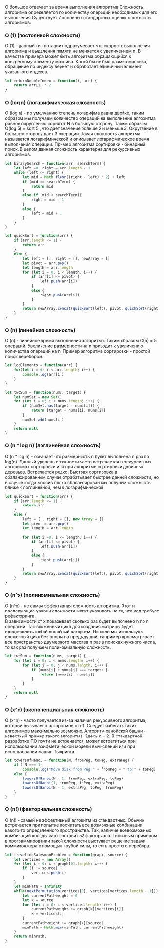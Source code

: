 О большое отвечает за время выполнения алгоритма
Сложность алгоритма определяется по количеству операций необходимых для его выполнения
Существует 7 основных стандартных оценок сложности алгоритмов:
### O (1) (постоянной сложности)

O (1) - данный тип нотации подразумевает что скорость выполнения алгоритма и выделения памяти не меняется с увеличением n. 
В качестве примера может быть алгоритма обращающийся к конкретному элементу массива. Какой бы не был размер массива, обращение по индексу вернет и обработает единичный элемент указанного индекса.

```JavaScript
let returnDoubleIndex = function(i, arr) {
	return arr[i] * 2
}
```
### O (log n) (логарифмическая сложность)

O (log n) - по умолчанию степень логарифма равна двойке, таким образом мы получаем количество операций на выполнение алгоритма равное округлению корня от N в большую сторону. 
Таким образом O(log 5) = sqrt 5 , что дает значение больше 2 и меньше 3. Округление в большую сторону дает 3 операции. 
Такая сложность алгоритма называется логарифмической и описывает логарифмическое время выполнения операции.
Пример алгоритма сортировки - бинарный поиск.
В целом данная сложность характерна для рекурсивных алгоритмов.

```JavaScript
let binarySearch = function(arr, searchTerm) {
	let left =0, right = arr.length - 1
	while (left <= right) {
		let mid = Math.floor((right - left) / 2) + left
		if (mid == searchTerm) {
			return mid
		}
		else if (mid < searchTerm){
			right = mid - 1
		}
		else {
			left = mid + 1
		}
	}
}
```

```JavaScript
let quickSort = function(arr) {
	if (arr.length <= 1) {
		return arr
	}
	else {
		let left = [], right = [], newArray = []
		let pivot = arr.pop()
		let length = arr.length
		for (let i = 0; i < length; i++) {
			if (arr[i] <= pivot) {
				left.push(arr[i])
			}
			else {
				right.push(arr[i])
			}
		}
		return newArray.concat(quickSort(left), pivot, quickSort(right))
	}	
}
```
### O (n) (линейная сложность)

O (n) - линейное время выполнения алгоритма. 
Таким образом O(5) = 5  операций. 
Увеличение размерности на n приводит к увеличению количества операций на n.
Пример алгоритма сортировки - простой поиск перебором.

```JavaScript
let logElements = function(arr) {
	for(let i = 0; i < arr.length; i++) {
		console.log(arr[i])
	}
}
```

```JavaScript
let twoSum = function(nums, target) {
	let numSet = new Set()
	for (let i = 0; i < nums.length; i++) {
		if (numSet.has(target - nums[i])) {
			return [target - nums[i], nums[i]]
		}
		numSet.add(nums[i])
	}
	return null
}
```
### O (n * log n) (логлинейная сложность)

O (n * log n) - означает что размерность n будет выполнена n раз по log(n). 
Данный уровень сложности часто встречается в рекурсивных алгоритмах сортировки или при алгоритме сортировки двоичных деревьев. Встречается редко. Быстрая сортировка в сбалансированном случае отрабатывает быстрее данной сложности, но в случае когда массив плохо сбалансирован мы получим сложность ближе к логлинейной, чем к логарифмической

```JavaScript
let quickSort = function(arr) {
	if (arr.length <= 1) {
		return arr
	}
	else {
		left = [], right = [], new Array = []
		let pivot = arr.pop()
		let length = arr.length
		
		for (let i =0; i <= length; i++) {
			if (arr[i] <= pivot) {
				left.push(arr[i])
			}
			else {
				right.push(arr[i])
			}
		}
		return newArray.concat(quickSort(left), pivot, quickSort(right))
	}
}
```
### O (n^x) (полиномиальная сложность)

O (n^x) - не самая эффективная сложность алгоритма. Этот и последующие уровни сложности могут указывать на то, что код требует рефакторинга.  
В зависимости от x показывает сколько раз будет выполнено n по n операций.
Так вложенный цикл для создания матрицы будет представлять собой линейный алгоритм. Но если мы используем вложенный цикл без опоры на предыдущий, например просматривает все пространство двумерного массива n раз в поисках нужного числа, то как раз получаем полиномиальную сложность.

```JavaScript
let twoSum = function(nums, target) {
	for (let i = 0; i < nums.length; i++) {
		for (let j = 0; j < nums.length; i++) {
			if (nums[i] + nums[j] === target) {
				return [nums[i], nums[j]]
			}
		}
	}
	return null
}
```
### O (x^n) (экспоненциальная сложность)

O (x^n) - часто получается из-за наличия рекурсивного алгоритма, который вызывает x алгоритмов с n-1. 
Следует избегать таких алгоритмов максимально возможно.
Алгоритм ханойской башни - известный пример такого алгоритма. Здесь n = 2.
В стандартной разработке ПО почти не встречается, может встретиться при использовании арифметической модели вычислений или при использовании машин Тьюринга. 

```JavaScript
let towersOfHanoi = function(N, fromPeg, toPeg, extraPeg) {
	if ( N === 1)
		console.log("Move disk from Peg " + fromPeg + " to " + toPeg)
	else {
		towersOfHanoi(N - 1, fromPeg, extraPeg, toPeg)
		towersOfHanoi(1, fromPeg, toPeg, extraPeg)
		towersOfHanoi(N - 1, extraPeg, toPeg, fromPeg)
	}
}
```
###  O (n!) (факториальная сложность)

O (n!) - самый не эффективный  алгоритм из стандартных. 
Обычно встречается при попытке посчитать все возможные комбинации какого-то определенного пространства. 
Так, наличие всевозможных комбинаций колоды карт составит 52 факториала. 
Типичным примером в программировании такой сложности выступает решение задачи коммивояжера с помощью грубой силы, то есть простого перебора. 

```JavaScript
let travelingSalesmanProblem = function(graph, source) {
	let vertices = new Array()
	for (let i = 0; i < graph[0].length; i++) {
		if (i != source) {
			vertices.push(i)
		}
	}
	let minPath = Infinity
	while(nextPermutation(vertices[0], vertices[vertices.length - 1])) {
		let currentPathweight = 0
		let k = source
		for (let i = 0; i < vertices.length; i++) {
			currentPathweight += graph[k][vertices[i]]
			k = vertices[i]
		}
		currentPathweight += graph[k][source]
		minPath = Math.min(minPath, currentPathweight)
	}
	return minPath;
}
```
